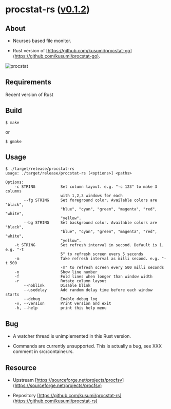 procstat-rs ([v0.1.2](https://github.com/kusumi/procstat-rs/releases/tag/v0.1.2))
========

## About

+ Ncurses based file monitor.

+ Rust version of [https://github.com/kusumi/procstat-go](https://github.com/kusumi/procstat-go).

![procstat](https://a.fsdn.com/con/app/proj/procfsv/screenshots/318601.jpg/max/max/1)

## Requirements

Recent version of Rust

## Build

    $ make

or

    $ gmake

## Usage

    $ ./target/release/procstat-rs
    usage: ./target/release/procstat-rs [<options>] <paths>
    
    Options:
        -c STRING           Set column layout. e.g. "-c 123" to make 3 columns
                            with 1,2,3 windows for each
            --fg STRING     Set foreground color. Available colors are "black",
                            "blue", "cyan", "green", "magenta", "red", "white",
                            "yellow".
            --bg STRING     Set background color. Available colors are "black",
                            "blue", "cyan", "green", "magenta", "red", "white",
                            "yellow".
        -t STRING           Set refresh interval in second. Default is 1. e.g. "-t
                            5" to refresh screen every 5 seconds
        -m                  Take refresh interval as milli second. e.g. "-t 500
                            -m" to refresh screen every 500 milli seconds
        -n                  Show line number
        -f                  Fold lines when longer than window width
        -r                  Rotate column layout
            --noblink       Disable blink
            --usedelay      Add random delay time before each window starts
            --debug         Enable debug log
        -v, --version       Print version and exit
        -h, --help          print this help menu

## Bug

+ A watcher thread is unimplemented in this Rust version.

+ Commands are currently unsupported. This is actually a bug, see XXX comment in src/container.rs.

## Resource

+ Upstream [https://sourceforge.net/projects/procfsv](https://sourceforge.net/projects/procfsv)

+ Repository [https://github.com/kusumi/procstat-rs](https://github.com/kusumi/procstat-rs)
